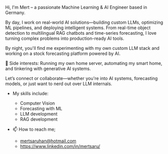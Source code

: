 Hi, I'm Mert – a passionate Machine Learning & AI Engineer based in Germany.

By day, I work on real-world AI solutions—building custom LLMs, optimizing ML pipelines, and deploying intelligent systems. From real-time object detection to multilingual RAG chatbots and time-series forecasting, I love turning complex problems into production-ready AI tools.

By night, you'll find me experimenting with my own custom LLM stack and working on a stock forecasting platform powered by AI.


📡 Side interests:
Running my own home server, automating my smart home, and tinkering with generative AI systems.

Let’s connect or collaborate—whether you're into AI systems, forecasting models, or just want to nerd out over LLM internals.

- My skills include:
    - Computer Vision
    - Forecasting with ML
    - LLM development
    - RAG development

- 📫 How to reach me;
    - mertsaruhan@hotmail.com
    - https://www.linkedin.com/in/mertsaru/

<!---
mertsaru/mertsaru is a ✨ special ✨ repository because its `README.md` (this file) appears on your GitHub profile.
You can click the Preview link to take a look at your changes.
--->
